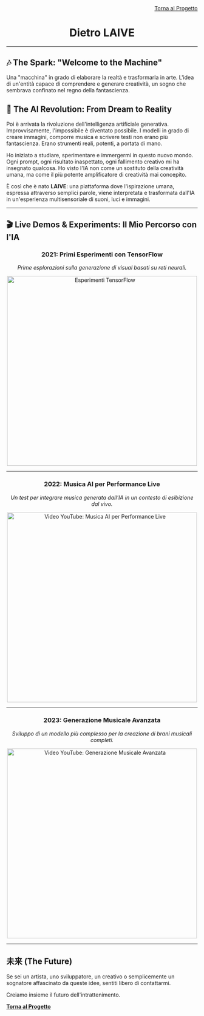<div align="right">
  <a href="README_IT.md">Torna al Progetto</a>
</div>

<div align="center">
  <h1>Dietro LAIVE</h1>
</div>

---

## 🎶 The Spark: "Welcome to the Machine"

Una "macchina" in grado di elaborare la realtà e trasformarla in arte. L'idea di un'entità capace di comprendere e generare creatività, un sogno che sembrava confinato nel regno della fantascienza.

## 🤖 The AI Revolution: From Dream to Reality

Poi è arrivata la rivoluzione dell'intelligenza artificiale generativa. Improvvisamente, l'impossibile è diventato possibile. I modelli in grado di creare immagini, comporre musica e scrivere testi non erano più fantascienza. Erano strumenti reali, potenti, a portata di mano.

Ho iniziato a studiare, sperimentare e immergermi in questo nuovo mondo. Ogni prompt, ogni risultato inaspettato, ogni fallimento creativo mi ha insegnato qualcosa. Ho visto l'IA non come un sostituto della creatività umana, ma come il più potente amplificatore di creatività mai concepito.

È così che è nato **LAIVE**: una piattaforma dove l'ispirazione umana, espressa attraverso semplici parole, viene interpretata e trasformata dall'IA in un'esperienza multisensoriale di suoni, luci e immagini.

---

## 🎬 Live Demos & Experiments: Il Mio Percorso con l'IA

<div align="center">

### 2021: Primi Esperimenti con TensorFlow
*Prime esplorazioni sulla generazione di visual basati su reti neurali.*

<img src="https://raw.githubusercontent.com/ninuxi/laive-interactive-ai-experience/main/files/tensogif.gif" alt="Esperimenti TensorFlow" width="500">

---

### 2022: Musica AI per Performance Live
*Un test per integrare musica generata dall'IA in un contesto di esibizione dal vivo.*

<a href="https://www.youtube.com/watch?v=83zpR2cErOo" target="_blank">
  <img src="https://img.youtube.com/vi/83zpR2cErOo/0.jpg" alt="Video YouTube: Musica AI per Performance Live" width="500">
</a>

---

### 2023: Generazione Musicale Avanzata
*Sviluppo di un modello più complesso per la creazione di brani musicali completi.*

<a href="https://www.youtube.com/watch?v=2lMzbmsVXbE" target="_blank">
  <img src="https://img.youtube.com/vi/2lMzbmsVXbE/0.jpg" alt="Video YouTube: Generazione Musicale Avanzata" width="500">
</a>

</div>

---

## 未来 (The Future)

Se sei un artista, uno sviluppatore, un creativo o semplicemente un sognatore affascinato da queste idee, sentiti libero di contattarmi.

Creiamo insieme il futuro dell'intrattenimento.

**[Torna al Progetto](README_IT.md)**
